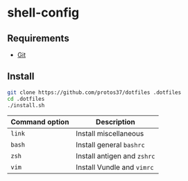 # shell-config

## Requirements

- [Git](http://git-scm.com)

## Install

```sh
git clone https://github.com/protos37/dotfiles .dotfiles
cd .dotfiles
./install.sh
```

Command option | Description
---------------|-----------------------------------------------
`link`         | Install miscellaneous
`bash`         | Install general `bashrc`
`zsh`          | Install antigen and `zshrc`
`vim`          | Install Vundle and `vimrc`
